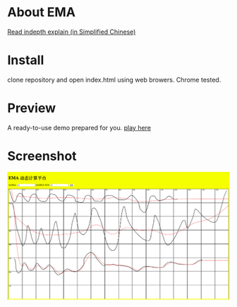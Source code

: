 # About EMA
[Read indepth explain (in Simplified Chinese)](http://blog.csdn.net/maray/article/details/73104923)

# Install
clone repository and open index.html using web browers. Chrome tested.

# Preview
A ready-to-use demo prepared for you. [play here](http://www.reactshare.cn/ema/)

# Screenshot
![Screenshot](image/screenshot.png)


